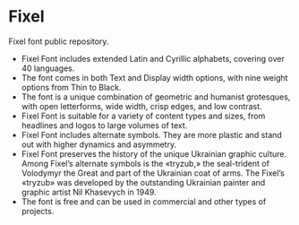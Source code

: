 # Fixel
Fixel font public repository.



* Fixel Font includes extended Latin and Cyrillic alphabets, covering over 40 languages. 
* The font comes in both Text and Display width options, with nine weight options from Thin to Black. 
* The font is a unique combination of geometric and humanist grotesques, with open letterforms, wide width, crisp edges, and low contrast.
* Fixel Font is suitable for a variety of content types and sizes, from headlines and logos to large volumes of text.
* Fixel Font includes alternate symbols. They are more plastic and stand out with higher dynamics and asymmetry.
* Fixel Font preserves the history of the unique Ukrainian graphic culture. Among Fixel’s alternate symbols is the «tryzub,» the seal-trident of Volodymyr the Great and part of the Ukrainian coat of arms. The Fixel’s «tryzub» was developed by the outstanding Ukrainian painter and graphic artist Nil Khasevych in 1949. 
* The font is free and can be used in commercial and other types of projects.

